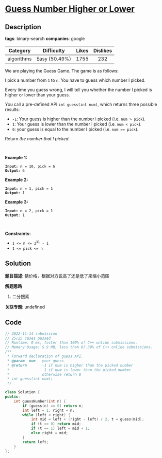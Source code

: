 # [Guess Number Higher or Lower](https://leetcode.com/problems/guess-number-higher-or-lower/description/)

## Description

**tags**: binary-search
**companies**: google

| Category | Difficulty | Likes | Dislikes |
| :------: | :--------: | :---: | :------: |
| algorithms | Easy (50.49%) | 1755 | 232 |

<p>We are playing the Guess Game. The game is as follows:</p>

<p>I pick a number from <code>1</code> to <code>n</code>. You have to guess which number I picked.</p>

<p>Every time you guess wrong, I will tell you whether the number I picked is higher or lower than your guess.</p>

<p>You call a pre-defined API <code>int guess(int num)</code>, which returns three possible results:</p>

<ul>
	<li><code>-1</code>: Your guess is higher than the number I picked (i.e. <code>num &gt; pick</code>).</li>
	<li><code>1</code>: Your guess is lower than the number I picked (i.e. <code>num &lt; pick</code>).</li>
	<li><code>0</code>: your guess is equal to the number I picked (i.e. <code>num == pick</code>).</li>
</ul>

<p>Return <em>the number that I picked</em>.</p>

<p>&nbsp;</p>
<p><strong class="example">Example 1:</strong></p>

<pre><code><strong>Input:</strong> n = 10, pick = 6
<strong>Output:</strong> 6</code></pre>

<p><strong class="example">Example 2:</strong></p>

<pre><code><strong>Input:</strong> n = 1, pick = 1
<strong>Output:</strong> 1</code></pre>

<p><strong class="example">Example 3:</strong></p>

<pre><code><strong>Input:</strong> n = 2, pick = 1
<strong>Output:</strong> 1</code></pre>

<p>&nbsp;</p>
<p><strong>Constraints:</strong></p>

<ul>
	<li><code>1 &lt;= n &lt;= 2<sup>31</sup> - 1</code></li>
	<li><code>1 &lt;= pick &lt;= n</code></li>
</ul>

## Solution

**题目描述**: 猜价格，根据对方说高了还是低了来缩小范围

**解题思路**

1. 二分搜索

**关联专题**: undefined

## Code

```cpp
// 2022-11-14 submission
// 25/25 cases passed
// Runtime: 0 ms, faster than 100% of C++ online submissions.
// Memory Usage: 5.9 MB, less than 67.39% of C++ online submissions.
/**
 * Forward declaration of guess API.
 * @param  num   your guess
 * @return 	     -1 if num is higher than the picked number
 *			      1 if num is lower than the picked number
 *               otherwise return 0
 * int guess(int num);
 */

class Solution {
public:
    int guessNumber(int n) {
        if (guess(n) == 0) return n;
        int left = 1, right = n;
        while (left < right) {
            int mid = left + (right - left) / 2, t = guess(mid);
            if (t == 0) return mid;
            if (t == 1) left = mid + 1;
            else right = mid;
        }
        return left;
    }
};
```
